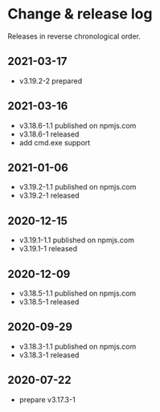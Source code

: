 # Change & release log

Releases in reverse chronological order.

## 2021-03-17

- v3.19.2-2 prepared

## 2021-03-16

- v3.18.6-1.1 published on npmjs.com
- v3.18.6-1 released
- add cmd.exe support

## 2021-01-06

- v3.19.2-1.1 published on npmjs.com
- v3.19.2-1 released

## 2020-12-15

- v3.19.1-1.1 published on npmjs.com
- v3.19.1-1 released

## 2020-12-09

- v3.18.5-1.1 published on npmjs.com
- v3.18.5-1 released

## 2020-09-29

- v3.18.3-1.1 published on npmjs.com
- v3.18.3-1 released

## 2020-07-22

- prepare v3.17.3-1
